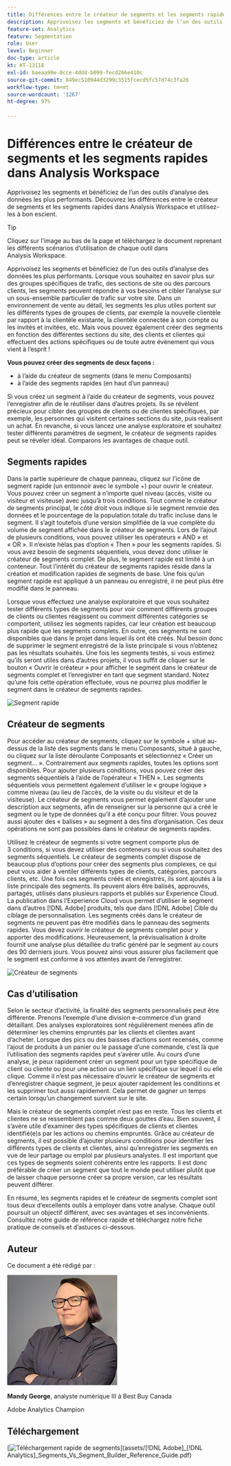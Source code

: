 ```yaml
---
title: Différences entre le créateur de segments et les segments rapides dans Analysis Workspace
description: Apprivoisez les segments et bénéficiez de l’un des outils d’analyse des données les plus performants. Découvrez les différences entre le créateur de segments et les segments rapides dans Analysis Workspace et utilisez-les à bon escient.
feature-set: Analytics
feature: Segmentation
role: User
level: Beginner
doc-type: article
kt: KT-13118
exl-id: baeaa90e-8cce-4ddd-b099-fecd266e410c
source-git-commit: 849ec510944d3299c3515fcecd5fc57d74c3fa26
workflow-type: tm+mt
source-wordcount: '1267'
ht-degree: 97%

---
```


# Différences entre le créateur de segments et les segments rapides dans Analysis Workspace

Apprivoisez les segments et bénéficiez de l’un des outils d’analyse des données les plus performants. Découvrez les différences entre le créateur de segments et les segments rapides dans Analysis Workspace et utilisez-les à bon escient.

>[!TIP]
>
> Cliquez sur l’image au bas de la page et téléchargez le document reprenant les différents scénarios d’utilisation de chaque outil dans Analysis Workspace.

Apprivoisez les segments et bénéficiez de l’un des outils d’analyse des données les plus performants. Lorsque vous souhaitez en savoir plus sur des groupes spécifiques de trafic, des sections de site ou des parcours clients, les segments peuvent répondre à vos besoins et cibler l’analyse sur un sous-ensemble particulier de trafic sur votre site. Dans un environnement de vente au détail, les segments les plus utiles portent sur les différents types de groupes de clients, par exemple la nouvelle clientèle par rapport à la clientèle existante, la clientèle connectée à son compte ou les invités et invitées, etc. Mais vous pouvez également créer des segments en fonction des différentes sections du site, des clients et clientes qui effectuent des actions spécifiques ou de toute autre événement qui vous vient à l’esprit !

**Vous pouvez créer des segments de deux façons :**

* à l’aide du créateur de segments (dans le menu Composants)
* à l’aide des segments rapides (en haut d’un panneau)

Si vous créez un segment à l’aide du créateur de segments, vous pouvez l’enregistrer afin de le réutiliser dans d’autres projets. Ils se révèlent précieux pour cibler des groupes de clients ou de clientes spécifiques, par exemple, les personnes qui visitent certaines sections du site, puis réalisent un achat. En revanche, si vous lancez une analyse exploratoire et souhaitez tester différents paramètres de segment, le créateur de segments rapides peut se révéler idéal. Comparons les avantages de chaque outil.

## Segments rapides

Dans la partie supérieure de chaque panneau, cliquez sur l’icône de segment rapide (un entonnoir avec le symbole +) pour ouvrir le créateur. Vous pouvez créer un segment à n’importe quel niveau (accès, visite ou visiteur et visiteuse) avec jusqu’à trois conditions. Tout comme le créateur de segments principal, le côté droit vous indique si le segment renvoie des données et le pourcentage de la population totale du trafic incluse dans le segment. Il s’agit toutefois d’une version simplifiée de la vue complète du volume de segment affichée dans le créateur de segments. Lors de l’ajout de plusieurs conditions, vous pouvez utiliser les opérateurs « AND » et « OR ». Il n’existe hélas pas d’option « Then » pour les segments rapides. Si vous avez besoin de segments séquentiels, vous devez donc utiliser le créateur de segments complet. De plus, le segment rapide est limité à un conteneur. Tout l’intérêt du créateur de segments rapides réside dans la création et modification rapides de segments de base. Une fois qu’un segment rapide est appliqué à un panneau ou enregistré, il ne peut plus être modifié dans le panneau.

Lorsque vous effectuez une analyse exploratoire et que vous souhaitez tester différents types de segments pour voir comment différents groupes de clients ou clientes réagissent ou comment différentes catégories se comportent, utilisez les segments rapides, car leur création est beaucoup plus rapide que les segments complets. En outre, ces segments ne sont disponibles que dans le projet dans lequel ils ont été créés. Nul besoin donc de supprimer le segment enregistré de la liste principale si vous n’obtenez pas les résultats souhaités. Une fois les segments testés, si vous estimez qu’ils seront utiles dans d’autres projets, il vous suffit de cliquer sur le bouton « Ouvrir le créateur » pour afficher le segment dans le créateur de segments complet et l’enregistrer en tant que segment standard. Notez qu’une fois cette opération effectuée, vous ne pourrez plus modifier le segment dans le créateur de segments rapides.

![Segment rapide](assets/quick-segement.png)

## Créateur de segments

Pour accéder au créateur de segments, cliquez sur le symbole + situé au-dessus de la liste des segments dans le menu Composants, situé à gauche, ou cliquez sur la liste déroulante Composants et sélectionnez « Créer un segment… ». Contrairement aux segments rapides, toutes les options sont disponibles. Pour ajouter plusieurs conditions, vous pouvez créer des segments séquentiels à l’aide de l’opérateur « THEN ». Les segments séquentiels vous permettent également d’utiliser le « groupe logique » comme niveau (au lieu de l’accès, de la visite ou du visiteur et de la visiteuse). Le créateur de segments vous permet également d’ajouter une description aux segments, afin de renseigner sur la personne qui a créé le segment ou le type de données qu’il a été conçu pour filtrer. Vous pouvez aussi ajouter des « balises » au segment à des fins d’organisation. Ces deux opérations ne sont pas possibles dans le créateur de segments rapides.

Utilisez le créateur de segments si votre segment comporte plus de 3 conditions, si vous devez utiliser des conteneurs ou si vous souhaitez des segments séquentiels. Le créateur de segments complet dispose de beaucoup plus d’options pour créer des segments plus complexes, ce qui peut vous aider à ventiler différents types de clients, catégories, parcours clients, etc. Une fois ces segments créés et enregistrés, ils sont ajoutés à la liste principale des segments. Ils peuvent alors être balisés, approuvés, partagés, utilisés dans plusieurs rapports et publiés sur Experience Cloud. La publication dans l’Experience Cloud vous permet d’utiliser le segment dans d’autres [!DNL Adobe] produits, tels que dans [!DNL Adobe] Cible du ciblage de personnalisation. Les segments créés dans le créateur de segments ne peuvent pas être modifiés dans le panneau des segments rapides. Vous devez ouvrir le créateur de segments complet pour y apporter des modifications. Heureusement, la prévisualisation à droite fournit une analyse plus détaillée du trafic généré par le segment au cours des 90 derniers jours. Vous pouvez ainsi vous assurer plus facilement que le segment est conforme à vos attentes avant de l’enregistrer.

![Créateur de segments](assets/segment-builder-quick.png)

## Cas d’utilisation

Selon le secteur d’activité, la finalité des segments personnalisés peut être différente. Prenons l’exemple d’une division e-commerce d’un grand détaillant. Des analyses exploratoires sont régulièrement menées afin de déterminer les chemins empruntés par les clients et clientes avant d’acheter. Lorsque des pics ou des baisses d’actions sont recensés, comme l’ajout de produits à un panier ou le passage d’une commande, c’est là que l’utilisation des segments rapides peut s’avérer utile. Au cours d’une analyse, je peux rapidement créer un segment pour un type spécifique de client ou cliente ou pour une action ou un lien spécifique sur lequel il ou elle clique. Comme il n’est pas nécessaire d’ouvrir le créateur de segments et d’enregistrer chaque segment, je peux ajouter rapidement les conditions et les supprimer tout aussi rapidement. Cela permet de gagner un temps certain lorsqu’un changement survient sur le site.

Mais le créateur de segments complet n’est pas en reste. Tous les clients et clientes ne se ressemblent pas comme deux gouttes d’eau. Bien souvent, il s’avère utile d’examiner des types spécifiques de clients et clientes identifié(e)s par les actions ou chemins empruntés. Grâce au créateur de segments, il est possible d’ajouter plusieurs conditions pour identifier les différents types de clients et clientes, ainsi qu’enregistrer les segments en vue de leur partage ou emploi par plusieurs analystes. Il est important que ces types de segments soient cohérents entre les rapports. Il est donc préférable de créer un segment que tout le monde peut utiliser plutôt que de laisser chaque personne créer sa propre version, car les résultats peuvent différer.

En résumé, les segments rapides et le créateur de segments complet sont tous deux d’excellents outils à employer dans votre analyse. Chaque outil poursuit un objectif différent, avec ses avantages et ses inconvénients. Consultez notre guide de référence rapide et téléchargez notre fiche pratique de conseils et d’astuces ci-dessous.

## Auteur

Ce document a été rédigé par :

![Mandy George](assets/mandy-george-2.png)

**Mandy George**, analyste numérique III à Best Buy Canada

Adobe Analytics Champion

## Téléchargement

[![Téléchargement rapide de segments](assets/quick-segments-download-small.jpg)](assets/[!DNL Adobe]_[!DNL Analytics]_Segments_Vs_Segment_Builder_Reference_Guide.pdf)
